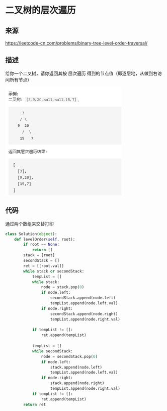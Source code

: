 # 二叉树的层次遍历

## 来源

https://leetcode-cn.com/problems/binary-tree-level-order-traversal/

## 描述

给你一个二叉树，请你返回其按 层次遍历 得到的节点值（即逐层地，从做到右访问所有节点）

![image-20200715210522932](images/image-20200715210522932.png)

## 代码

通过两个数组来交替打印

```python
class Solution(object):
    def levelOrder(self, root):
        if root == None:
            return []
        stack = [root]
        secondStack = []
        ret = [[root.val]]
        while stack or secondStack:
            tempList = []
            while stack:                
                node = stack.pop(0)                
                if node.left:
                    secondStack.append(node.left)
                    tempList.append(node.left.val)
                if node.right:
                    secondStack.append(node.right)
                    tempList.append(node.right.val)

            if tempList != []:
                ret.append(tempList)
            
            tempList = []
            while secondStack:
                node = secondStack.pop(0)
                if node.left:
                    stack.append(node.left)
                    tempList.append(node.left.val)
                if node.right:
                    stack.append(node.right)
                    tempList.append(node.right.val)
            if tempList != []:
                ret.append(tempList)
        return ret
```

